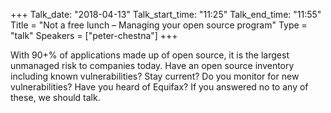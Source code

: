 +++
Talk_date: "2018-04-13"
Talk_start_time: "11:25"
Talk_end_time: "11:55"
Title = "Not a free lunch – Managing your open source program"
Type = "talk"
Speakers = ["peter-chestna"]
+++

With 90+% of applications made up of open source, it is the largest unmanaged risk to companies today. Have an open source inventory including known vulnerabilities? Stay current? Do you monitor for new vulnerabilities? Have you heard of Equifax? If you answered no to any of these, we should talk.
